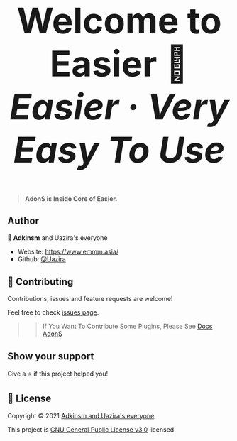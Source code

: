 <div align="center">
    <h1 style="font-size: 5rem">Welcome to Easier 👋</hhs><br>
    <em>Easier · Very Easy To Use</em>
</div>

> <strong>AdonS is Inside Core of Easier.</strong>

## Author

👤 **Adkinsm** and Uazira's everyone

- Website: https://www.emmm.asia/
- Github: [@Uazira](https://github.com/Uazira)

## 🤝 Contributing

Contributions, issues and feature requests are welcome!

Feel free to check [issues page](https://github.com/Uazira/AdonS/issues).

> > If You Want To Contribute Some Plugins, Please See [Docs AdonS](https://docs.emmm.asia/#/adons/)

## Show your support

Give a ⭐️ if this project helped you!

## 📝 License

Copyright © 2021 [Adkinsm and Uazira's everyone](https://github.com/Uazira).

This project is [GNU General Public License v3.0](https://github.com/Uazira/AdonS/blob/main/LICENSE) licensed.
